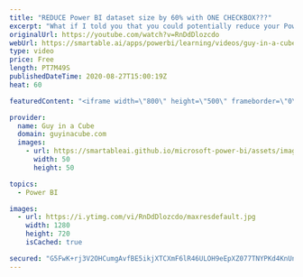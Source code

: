 ```yaml
---
title: "REDUCE Power BI dataset size by 60% with ONE CHECKBOX???"
excerpt: "What if I told you that you could potentially reduce your Power BI dataset size by up to 60-70% with ONE CHECKBOX??? This was crazy and we show you what is going on! (results will vary)  Download Sample: https://guyinacu.be/onecheckboxsample  DAX Studio: https://www.sqlbi.com/tools/dax-studio/  📢 Become"
originalUrl: https://youtube.com/watch?v=RnDdDlozcdo
webUrl: https://smartable.ai/apps/powerbi/learning/videos/guy-in-a-cube-reduce-power-bi-dataset-size-by-60-with-one-checkbox/
type: video
price: Free
length: PT7M49S
publishedDateTime: 2020-08-27T15:00:19Z
heat: 60

featuredContent: "<iframe width=\"800\" height=\"500\" frameborder=\"0\" src=\"https://www.youtube.com/embed/RnDdDlozcdo\" allow=\"accelerometer; autoplay; encrypted-media; gyroscope; picture-in-picture\" allowfullscreen></iframe>"

provider:
  name: Guy in a Cube
  domain: guyinacube.com
  images:
    - url: https://smartableai.github.io/microsoft-power-bi/assets/images/organizations/guyinacube.com-50x50.jpg
      width: 50
      height: 50

topics:
  - Power BI

images:
  - url: https://i.ytimg.com/vi/RnDdDlozcdo/maxresdefault.jpg
    width: 1280
    height: 720
    isCached: true

secured: "G5FwK+rj3V2OHCumgAvfBE5ikjXTCXmF6lR46ULOH9eEpXZ077TNYPKd4KnUnqIkFExDIpUPDD+FGbRPkfN1lemxX5hbNJai9U1zrm/iTsbU9DnS8ldZrzz8I6geF90+oxXASpFhiacjhoSC4RFlXBIoPPnnWzD1OiR2MDJrZLH5Dm+f/7h029JwdnX9pU9yVPkODhwkukr1WLFsKF6QKkjoWTJHnNMsCyv9YNbqW6fyri+WLkW6HtftVN1hEFkCbqge4jMWTyeR/3iVv14Umxejg+WCHqe3ySFC8SqQmJWY1vowXPWgc509DNbRZeRDsFdE1WgagUHW2N/rlRJPGQSDXDFfS5f5nuDTnyFo/TRqlEKIfmzOWn+WNgkDyUZzJ9vKPHl7sW+0Ejp0hRl4Swv0boG/MPwzcYp+eij2IAY=;0LZJ9b/GT4L4gdBSs7MWHA=="
---
```


